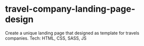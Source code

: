 # travel-company-landing-page-design
Create a unique landing page that designed as template for travels companies.
Tech:
HTML, CSS, SASS, JS
